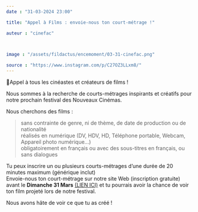 ```yaml
---
date : "31-03-2024 23:00"

title: "Appel à Films : envoie-nous ton court-métrage !"

auteur : "cinefac" 

 

image : "/assets/fildactus/encemoment/03-31-cinefac.png"

source : "https://www.instagram.com/p/C27OZ3LLxm8/"
---
```


📢Appel à tous les cinéastes et créateurs de films !

Nous sommes à la recherche de courts-métrages inspirants et créatifs pour notre prochain festival des Nouveaux Cinémas.

Nous cherchons des films :  
> sans contrainte de genre, ni de thème, de date de production ou de nationalité  
> réalisés en numérique (DV, HDV, HD, Téléphone portable, Webcam, Appareil photo numérique...)  
> obligatoirement en français ou avec des sous-titres en français, ou sans dialogues

Tu peux inscrire un ou plusieurs courts-métrages d’une durée de 20 minutes maximum (générique inclut)  
Envoie-nous ton court-métrage sur notre site Web (inscription gratuite) avant le __Dimanche 31 Mars__ [(LIEN ICI)](http://www.cinefac.fr/ap.asp?EvID=455) et tu pourrais avoir la chance de voir ton film projeté lors de notre festival.

Nous avons hâte de voir ce que tu as créé !
